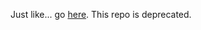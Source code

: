 Just like... go [here](https://github.com/unb-libraries/ojs/tree/master/etcscripts). This repo is deprecated. 
